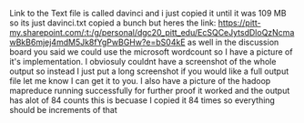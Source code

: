 Link to the Text file is called davinci and i just copied it until it was 109 MB so its just davinci.txt copied a bunch but heres the link:
https://pitt-my.sharepoint.com/:t:/g/personal/dgc20_pitt_edu/EcSQCeJytsdDloQzNcmawBkB6mjej4mdM5Jk8fYgPwBGHw?e=bS04kE
as well in the discussion board you said we could use the microsoft wordcount so I have a picture of it's implementation.
I obviosuly couldnt have a screenshot of the whole output so instead I just put a long screenshot
if you would like a full output file let me know I can get it to you. I also have a picture of the hadoop mapreduce running successfully for further proof it worked and the output has alot of 84 counts this is becuase I copied it 84 times so everything should be increments of that
